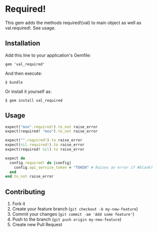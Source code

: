 # Required!

This gem adds the methods required!(val) to main object as well as val.required!. See usage.

## Installation

Add this line to your application's Gemfile:

    gem 'val_required'

And then execute:

    $ bundle

Or install it yourself as:

    $ gem install val_required

## Usage

```ruby
expect("moo".required!).to_not raise_error
expect(required! "moo").to_not raise_error

expect("".required!).to raise_error
expect(nil.required!).to raise_error
expect(required! nil).to raise_error

expect do
  config.required! do |config|
    config.api_service_token = "TOKEN" # Raises an error if #blank?
  end
end.to_not raise_error
```

## Contributing

1. Fork it
2. Create your feature branch (`git checkout -b my-new-feature`)
3. Commit your changes (`git commit -am 'Add some feature'`)
4. Push to the branch (`git push origin my-new-feature`)
5. Create new Pull Request

